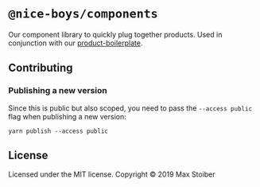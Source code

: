 # `@nice-boys/components`

Our component library to quickly plug together products. Used in conjunction with our [product-boilerplate](https://github.com/nice-boys/product-boilerplate).

## Contributing

### Publishing a new version

Since this is public but also scoped, you need to pass the `--access public` flag when publishing a new version:

```
yarn publish --access public
```

## License

Licensed under the MIT license. Copyright © 2019 Max Stoiber